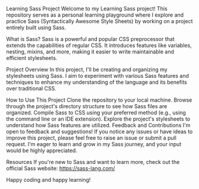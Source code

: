 Learning Sass Project
Welcome to my Learning Sass project! This repository serves as a personal learning playground where I explore and practice Sass (Syntactically Awesome Style Sheets) by working on a project entirely built using Sass.

What is Sass?
Sass is a powerful and popular CSS preprocessor that extends the capabilities of regular CSS. It introduces features like variables, nesting, mixins, and more, making it easier to write maintainable and efficient stylesheets.

Project Overview
In this project, I'll be creating and organizing my stylesheets using Sass. I aim to experiment with various Sass features and techniques to enhance my understanding of the language and its benefits over traditional CSS.

How to Use This Project
Clone the repository to your local machine.
Browse through the project's directory structure to see how Sass files are organized.
Compile Sass to CSS using your preferred method (e.g., using the command line or an IDE extension).
Explore the project's stylesheets to understand how Sass features are utilized.
Feedback and Contributions
I'm open to feedback and suggestions! If you notice any issues or have ideas to improve this project, please feel free to raise an issue or submit a pull request. I'm eager to learn and grow in my Sass journey, and your input would be highly appreciated.

Resources
If you're new to Sass and want to learn more, check out the official Sass website: https://sass-lang.com/

Happy coding and happy learning!


